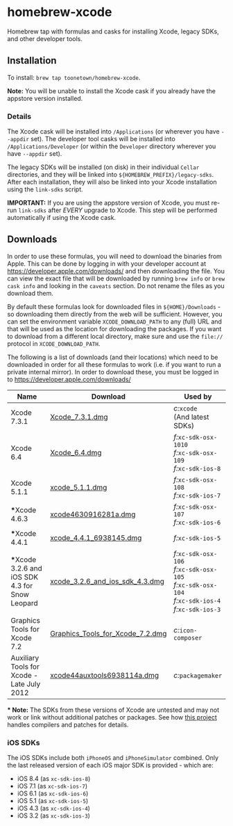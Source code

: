 # homebrew-xcode #

Homebrew tap with formulas and casks for installing Xcode, legacy SDKs, and other developer tools.


## Installation ##

To install: `brew tap toonetown/homebrew-xcode`.

**Note:** You will be unable to install the Xcode cask if you already have the appstore version installed.

### Details ###

The Xcode cask will be installed into `/Applications` (or wherever you have `--appdir` set).  The developer tool casks will be installed into `/Applications/Developer` (or within the `Developer` directory wherever you have `--appdir` set).

The legacy SDKs will be installed (on disk) in their individual `Cellar` directories, and they will be linked into `${HOMEBREW_PREFIX}/legacy-sdks`.  After each installation, they will also be linked into your Xcode installation using the `link-sdks` script.

**IMPORTANT:** If you are using the appstore version of Xcode, you must re-run `link-sdks` after *EVERY* upgrade to Xcode.  This step will be performed automatically if using the Xcode cask.


## Downloads ##

In order to use these formulas, you will need to download the binaries from Apple.  This can be done by logging in with your developer account at <https://developer.apple.com/downloads/> and then downloading the file.  You can view the exact file that will be downloaded by running `brew info` or `brew cask info` and looking in the `caveats` section.  Do not rename the files as you download them.

By default these formulas look for downloaded files in `${HOME}/Downloads` - so downloading them directly from the web will be sufficient.  However, you can set the environment variable `XCODE_DOWNLOAD_PATH` to any (full) URL and that will be used as the location for downloading the packages.  If you want to download from a different local directory, make sure and use the `file://` protocol in `XCODE_DOWNLOAD_PATH`.

The following is a list of downloads (and their locations) which need to be downloaded in order for all these formulas to work (i.e. if you want to run a private internal mirror).  In order to download these, you must be logged in to <https://developer.apple.com/downloads/>

|                         Name                          |               Download                | Used by                                                                                                           |
|-------------------------------------------------------|---------------------------------------|-------------------------------------------------------------------------------------------------------------------|
| Xcode 7.3.1                                           | [Xcode_7.3.1.dmg][]                   | *c:*`xcode`<br>(And latest SDKs)                                                                                  |
| Xcode 6.4                                             | [Xcode_6.4.dmg][]                     | *f:*`xc-sdk-osx-1010`<br>*f:*`xc-sdk-osx-109`<br>*f:*`xc-sdk-ios-8`                                               |
| Xcode 5.1.1                                           | [xcode_5.1.1.dmg][]                   | *f:*`xc-sdk-osx-108`<br>*f:*`xc-sdk-ios-7`                                                                        |
| <b>*</b>Xcode 4.6.3                                   | [xcode4630916281a.dmg][]              | *f:*`xc-sdk-osx-107`<br>*f:*`xc-sdk-ios-6`                                                                        |
| <b>*</b>Xcode 4.4.1                                   | [xcode_4.4.1_6938145.dmg][]           | *f:*`xc-sdk-ios-5`                                                                                                |
| <b>*</b>Xcode 3.2.6 and iOS SDK 4.3 for Snow Leopard  | [xcode_3.2.6_and_ios_sdk_4.3.dmg][]   | *f:*`xc-sdk-osx-106`<br>*f:*`xc-sdk-osx-105`<br>*f:*`xc-sdk-osx-104`<br>*f:*`xc-sdk-ios-4`<br>*f:*`xc-sdk-ios-3`  |
| Graphics Tools for Xcode 7.2                          | [Graphics_Tools_for_Xcode_7.2.dmg][]  | *c:*`icon-composer`                                                                                               |
| Auxiliary Tools for Xcode - Late July 2012            | [xcode44auxtools6938114a.dmg][]       | *c:*`packagemaker`                                                                                                |

<b>* Note:</b> The SDKs from these versions of Xcode are untested and may not work or link without additional patches or packages.  See how [this project](https://github.com/devernay/xcodelegacy/blob/master/XcodeLegacy.sh) handles compilers and patches for details.

### iOS SDKs ###

The iOS SDKs include both `iPhoneOS` and `iPhoneSimulator` combined.  Only the last released version of each iOS major SDK is provided - which are:

 - iOS 8.4 (as `xc-sdk-ios-8`)
 - iOS 7.1 (as `xc-sdk-ios-7`)
 - iOS 6.1 (as `xc-sdk-ios-6`)
 - iOS 5.1 (as `xc-sdk-ios-5`)
 - iOS 4.3 (as `xc-sdk-ios-4`)
 - iOS 3.2 (as `xc-sdk-ios-3`)

[//]: # (Download links)
[Xcode_7.3.1.dmg]: http://adcdownload.apple.com/Developer_Tools/Xcode_7.3.1/Xcode_7.3.1.dmg
[Xcode_6.4.dmg]: http://adcdownload.apple.com/Developer_Tools/Xcode_6.4/Xcode_6.4.dmg
[xcode_5.1.1.dmg]: http://adcdownload.apple.com/Developer_Tools/xcode_5.1.1/xcode_5.1.1.dmg
[xcode4630916281a.dmg]: http://adcdownload.apple.com/Developer_Tools/xcode_4.6.3/xcode4630916281a.dmg
[xcode_4.4.1_6938145.dmg]: http://adcdownload.apple.com/Developer_Tools/xcode_4.4.1/xcode_4.4.1_6938145.dmg
[xcode_3.2.6_and_ios_sdk_4.3.dmg]: http://adcdownload.apple.com/Developer_Tools/xcode_3.2.6_and_ios_sdk_4.3__final/xcode_3.2.6_and_ios_sdk_4.3.dmg
[Graphics_Tools_for_Xcode_7.2.dmg]: http://adcdownload.apple.com/Developer_Tools/Graphics_Tools_for_Xcode_7.2/Graphics_Tools_for_Xcode_7.2.dmg
[xcode44auxtools6938114a.dmg]: http://adcdownload.apple.com/Developer_Tools/auxiliary_tools_for_xcode__late_july_2012/xcode44auxtools6938114a.dmg
